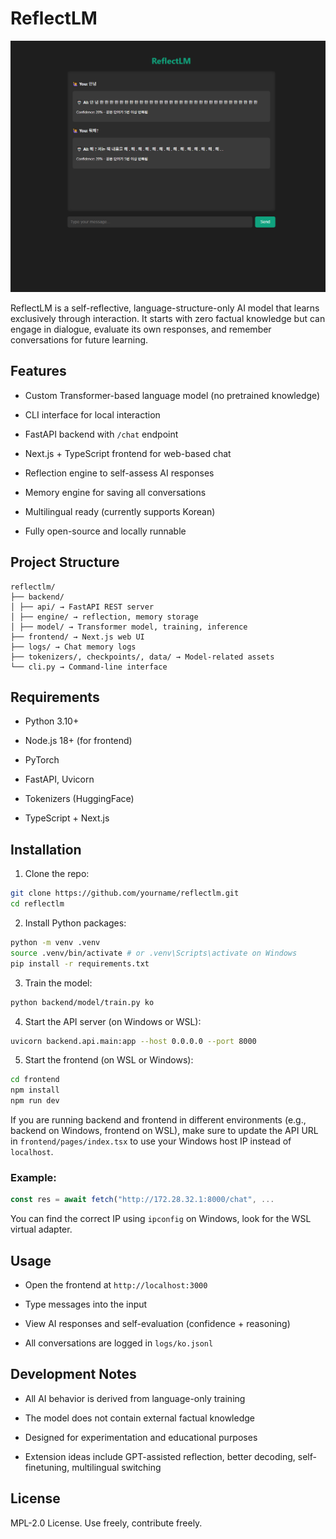 # ReflectLM

![web.png](.github/web.png)

ReflectLM is a self-reflective, language-structure-only AI model that learns exclusively through interaction. It starts with zero factual knowledge but can engage in dialogue, evaluate its own responses, and remember conversations for future learning.

## Features

* Custom Transformer-based language model (no pretrained knowledge)

* CLI interface for local interaction

* FastAPI backend with `/chat` endpoint

* Next.js + TypeScript frontend for web-based chat

* Reflection engine to self-assess AI responses

* Memory engine for saving all conversations

* Multilingual ready (currently supports Korean)

* Fully open-source and locally runnable

## Project Structure

```
reflectlm/
├── backend/
│ ├── api/ → FastAPI REST server
│ ├── engine/ → reflection, memory storage
│ ├── model/ → Transformer model, training, inference
├── frontend/ → Next.js web UI
├── logs/ → Chat memory logs
├── tokenizers/, checkpoints/, data/ → Model-related assets
└── cli.py → Command-line interface
```

## Requirements

* Python 3.10+

* Node.js 18+ (for frontend)

* PyTorch

* FastAPI, Uvicorn

* Tokenizers (HuggingFace)

* TypeScript + Next.js

## Installation

1. Clone the repo:

```bash
git clone https://github.com/yourname/reflectlm.git
cd reflectlm
```

2. Install Python packages:

```bash
python -m venv .venv
source .venv/bin/activate # or .venv\Scripts\activate on Windows
pip install -r requirements.txt
```

3. Train the model:

```bash
python backend/model/train.py ko
```

4. Start the API server (on Windows or WSL):

```bash
uvicorn backend.api.main:app --host 0.0.0.0 --port 8000
```

5. Start the frontend (on WSL or Windows):

```bash
cd frontend
npm install
npm run dev
```

If you are running backend and frontend in different environments (e.g., backend on Windows, frontend on WSL), make sure to update the API URL in `frontend/pages/index.tsx` to use your Windows host IP instead of `localhost`.

### Example:

```ts
const res = await fetch("http://172.28.32.1:8000/chat", ...
```

You can find the correct IP using `ipconfig` on Windows, look for the WSL virtual adapter.

## Usage

* Open the frontend at `http://localhost:3000`

* Type messages into the input

* View AI responses and self-evaluation (confidence + reasoning)

* All conversations are logged in `logs/ko.jsonl`

## Development Notes

* All AI behavior is derived from language-only training

* The model does not contain external factual knowledge

* Designed for experimentation and educational purposes

* Extension ideas include GPT-assisted reflection, better decoding, self-finetuning, multilingual switching

## License

MPL-2.0 License. Use freely, contribute freely.